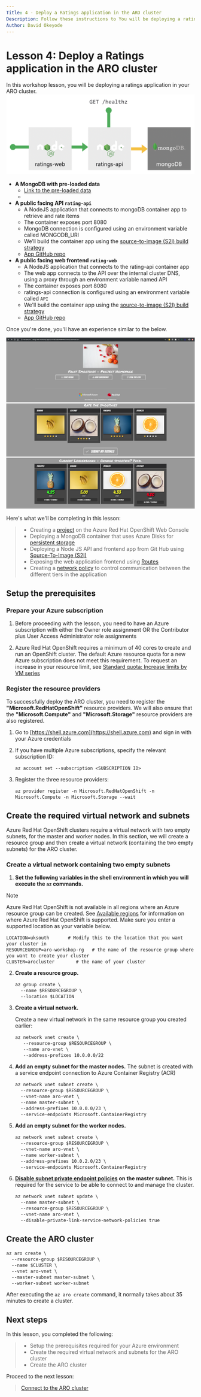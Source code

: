 ```yaml
---
Title: 4 - Deploy a Ratings application in the ARO cluster
Description: Follow these instructions to You will be deploying a ratings application in the ARO cluster
Author: David Okeyode
---
```

# Lesson 4: Deploy a Ratings application in the ARO cluster
In this workshop lesson, you will be deploying a ratings application in your ARO cluster. 
![Application](../img/4-app-overview.png)
* **A MongoDB with pre-loaded data**
   * [Link to the pre-loaded data](https://github.com/microsoft/rating-api/raw/master/data.tar.gz)
   * 
* **A public facing API `rating-api`**
   * A NodeJS application that connects to mongoDB container app to retrieve and rate items
   * The container exposes port 8080
   * MongoDB connection is configured using an environment variable called MONGODB_URI
   * We’ll build the container app using the [source-to-image (S2I) build strategy](https://aroworkshop.io/#source-to-image-s2i)
   * [App GitHub repo](https://github.com/microsoft/rating-api)
* **A public facing web frontend `rating-web`**
   * A NodeJS application that connects to the rating-api container app 
   * The web app connects to the API over the internal cluster DNS, using a proxy through an environment variable named API
   * The container exposes port 8080
   * ratings-api connection is configured using an environment variable called `API` 
   * We'll build the container app using the [source-to-image (S2I) build strategy](https://aroworkshop.io/#source-to-image-s2i)
   * [App GitHub repo](https://github.com/microsoft/rating-web)  

Once you're done, you'll have an experience similar to the below.

![Application](../img/4-app-overview-1.png)
![Application](../img/4-app-overview-2.png)
![Application](../img/4-app-overview-3.png)


Here's what we'll be completing in this lesson:

> * Creating a [project](https://docs.openshift.com/aro/4/applications/projects/working-with-projects.html) on the Azure Red Hat OpenShift Web Console
> * Deploying a MongoDB container that uses Azure Disks for [persistent storage](https://docs.openshift.com/aro/4/storage/understanding-persistent-storage.html)
> * Deploying a Node JS API and frontend app from Git Hub using [Source-To-Image (S2I)](https://docs.openshift.com/aro/4/openshift_images/create-images.html)
> * Exposing the web application frontend using [Routes](https://docs.openshift.com/aro/4/networking/routes/route-configuration.html)
> * Creating a [network policy](https://docs.openshift.com/aro/4/networking/network_policy/about-network-policy.html) to control communication between the different tiers in the application

## Setup the prerequisites
### Prepare your Azure subscription
1. Before proceeding with the lesson, you need to have an Azure subscription with either the Owner role assignment OR the Contributor plus User Access Administrator role assignments

2. Azure Red Hat OpenShift requires a minimum of 40 cores to create and run an OpenShift cluster. The default Azure resource quota for a new Azure subscription does not meet this requirement. To request an increase in your resource limit, see [Standard quota: Increase limits by VM series](https://docs.microsoft.com/en-us/azure/azure-portal/supportability/per-vm-quota-requests?WT.mc_id=AZ-MVP-5003870)

### Register the resource providers
To successfully deploy the ARO cluster, you need to register the **"Microsoft.RedHatOpenShift"** resource providers. We will also ensure that the **"Microsoft.Compute"** and **"Microsoft.Storage"** resource providers are also registered.

1. Go to [https://shell.azure.com](https://shell.azure.com) and sign in with your Azure credentials

2. If you have multiple Azure subscriptions, specify the relevant subscription ID:

    ```
    az account set --subscription <SUBSCRIPTION ID>
    ```

3. Register the three resource providers:

    ```
    az provider register -n Microsoft.RedHatOpenShift -n Microsoft.Compute -n Microsoft.Storage --wait
    ```
## Create the required virtual network and subnets
Azure Red Hat OpenShift clusters require a virtual network with two empty subnets, for the master and worker nodes. In this section, we will create a resource group and then create a virtual network (containing the two empty subnets) for the ARO cluster.
### Create a virtual network containing two empty subnets

1. **Set the following variables in the shell environment in which you will execute the `az` commands.**
> [!NOTE] 
   > Azure Red Hat OpenShift is not available in all regions where an Azure resource group can be created. See [Available regions](https://azure.microsoft.com/en-gb/global-infrastructure/services/?products=openshift&regions=all) for information on where Azure Red Hat OpenShift is supported. Make sure you enter a supported location as your variable below.

   ```
   LOCATION=uksouth       # Modify this to the location that you want your cluster in
   RESOURCEGROUP=aro-workshop-rg   # the name of the resource group where you want to create your cluster           
   CLUSTER=arocluster        # the name of your cluster
   ```

2. **Create a resource group.**

   ```
   az group create \
     --name $RESOURCEGROUP \
     --location $LOCATION
   ```

2. **Create a virtual network.**

   Create a new virtual network in the same resource group you created earlier:

   ```
   az network vnet create \
      --resource-group $RESOURCEGROUP \
      --name aro-vnet \
      --address-prefixes 10.0.0.0/22
   ```

3. **Add an empty subnet for the master nodes.**
The subnet is created with a service endpoint connection to Azure Container Registry (ACR)
   ```
   az network vnet subnet create \
     --resource-group $RESOURCEGROUP \
     --vnet-name aro-vnet \
     --name master-subnet \
     --address-prefixes 10.0.0.0/23 \
     --service-endpoints Microsoft.ContainerRegistry
   ```

4. **Add an empty subnet for the worker nodes.**

   ```
   az network vnet subnet create \
     --resource-group $RESOURCEGROUP \
     --vnet-name aro-vnet \
     --name worker-subnet \
     --address-prefixes 10.0.2.0/23 \
     --service-endpoints Microsoft.ContainerRegistry
   ```

5. **[Disable subnet private endpoint policies](../private-link/disable-private-link-service-network-policy.md) on the master subnet.** This is required for the service to be able to connect to and manage the cluster.

   ```
   az network vnet subnet update \
     --name master-subnet \
     --resource-group $RESOURCEGROUP \
     --vnet-name aro-vnet \
     --disable-private-link-service-network-policies true
   ```

## Create the ARO cluster

```
az aro create \
  --resource-group $RESOURCEGROUP \
  --name $CLUSTER \
  --vnet aro-vnet \
  --master-subnet master-subnet \
  --worker-subnet worker-subnet
```

After executing the `az aro create` command, it normally takes about 35 minutes to create a cluster.

## Next steps

In this lesson, you completed the following:
> * Setup the prerequisites required for your Azure environment
> * Create the required virtual network and subnets for the ARO cluster
> * Create the ARO cluster

Proceed to the next lesson:
> [Connect to the ARO cluster](2-connect-aro-cluster.md)
